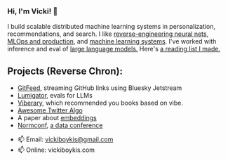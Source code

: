 ### Hi, I'm Vicki! 👋
I build scalable distributed machine learning systems in personalization, recommendations, and search. I like [reverse-engineering neural nets](https://gist.github.com/veekaybee/6f8885e9906aa9c5408ebe5c7e870698), [MLOps and production](https://vickiboykis.com/2020/06/09/getting-machine-learning-to-production/), and [machine learning systems](https://vicki.substack.com/p/what-we-talk-about-when-we-talk-about). I've worked with inference and eval of [large language models.](https://vickiboykis.com/2024/01/15/whats-new-with-ml-in-production/) Here's [a reading list I made.](https://gist.github.com/veekaybee/be375ab33085102f9027853128dc5f0e) 

## Projects (Reverse Chron): 

+ [GitFeed](https://github.com/veekaybee/gitfeed), streaming GitHub links using Bluesky Jetstream
+ [Lumigator](https://github.com/mozilla-ai/lumigator), evals for LLMs
+ [Viberary](https://vickiboykis.com/2024/01/05/retro-on-viberary/), which recommended you books based on vibe.
+ [Awesome Twitter Algo](https://github.com/igorbrigadir/awesome-twitter-algo) 
+ A paper about [embeddings](https://vickiboykis.com/what_are_embeddings/)
+ [Normconf](https://normconf.com/), [a data conference](https://vickiboykis.com/2022/12/22/everything-i-learned-about-accidentally-running-a-successful-tech-conference/)



- 📫 Email:  vickiboykis@gmail.com
- 📫 Online: vickiboykis.com
